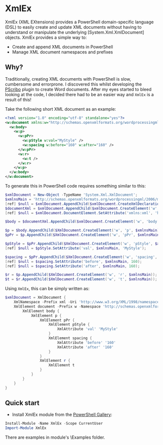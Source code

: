 # XmlEx

XmlEx (XML EXtensions) provides a PowerShell domain-specific language (DSL) to easily create and update XML documents without having to understand or manipulate the underlying [System.Xml.XmlDocument] objects. XmlEx provides a simple way to:

* Create and append XML documents in PowerShell
* Manage XML document namespaces and prefixes

## Why?

Traditionally, creating XML documents with PowerShell is slow, cumbersome and errorprone. I discovered this whilst developing the [PScribo](http://github.com/iainbrighton/PScribo) plugin to create Word documents.
After my eyes started to bleed looking at the code, I decided there had to be an easier way and `XmlEx` is a result of this!

Take the following short XML document as an example:
```XML
<?xml version="1.0" encoding="utf-8" standalone="yes"?>
<w:document xmlns:w="http://schemas.openxmlformats.org/wordprocessingml/2006/main" xmlns:xml="http://www.w3.org/XML/1998/namespace">
  <w:body>
    <w:p>
      <w:pPr>
        <w:pStyle w:val="MyStyle" />
        <w:spacing w:before="160" w:after="160" />
      </w:pPr>
      <w:r>
        <w:t />
      </w:r>
    </w:p>
  </w:body>
</w:document>
```
To generate this in PowerShell code requires something similar to this:

```powershell
$xmlDocument = New-Object -TypeName 'System.Xml.XmlDocument';
$xmlnsMain = 'http://schemas.openxmlformats.org/wordprocessingml/2006/main';
[ref] $null = $xmlDocument.AppendChild($xmlDocument.CreateXmlDeclaration('1.0', 'utf-8', 'yes'));
$documentXml = $xmlDocument.AppendChild($xmlDocument.CreateElement('w', 'document', $xmlnsMain));
[ref] $null = $xmlDocument.DocumentElement.SetAttribute('xmlns:xml', 'http://www.w3.org/XML/1998/namespace');

$body = $documentXml.AppendChild($xmlDocument.CreateElement('w', 'body', $xmlnsMain));

$p = $body.AppendChild($XmlDocument.CreateElement('w', 'p', $xmlnsMain));
$pPr = $p.AppendChild($XmlDocument.CreateElement('w', 'pPr', $xmlnsMain));

$pStyle = $pPr.AppendChild($XmlDocument.CreateElement('w', 'pStyle', $xmlnsMain));
[ref] $null = $pStyle.SetAttribute('val', $xmlnsMain, 'MyStyle');

$spacing = $pPr.AppendChild($XmlDocument.CreateElement('w', 'spacing', $xmlnsMain));
[ref] $null = $spacing.SetAttribute('before', $xmlnsMain, 160);
[ref] $null = $spacing.SetAttribute('after', $xmlnsMain, 160);

$r = $p.AppendChild($XmlDocument.CreateElement('w', 'r', $xmlnsMain));
$t = $r.AppendChild($XmlDocument.CreateElement('w', 't', $xmlnsMain));
```
Using `XmlEx`, this can be simply written as:

```powershell
$xmlDocument = XmlDocument {
    XmlNamespace -Prefix xml -Uri 'http://www.w3.org/XML/1998/namespace'
    XmlElement document -Prefix w -Namespace 'http://schemas.openxmlformats.org/wordprocessingml/2006/main' {
        XmlElement body {
            XmlElement p {
                XmlElement pPr {
                    XmlElement pStyle {
                        XmlAttribute 'val' 'MyStyle'
                    }
                    XmlElement spacing {
                        XmlAttribute 'before' '160'
                        XmlAttribute 'after' '160'
                    }
                }
                XmlElement r {
                    XmlElement t
                }
            }
        }
    }
}
```

## Quick start

* Install XmlEx module from the [PowerShell Gallery](https://powershellgallery.com):

```powershell
Install-Module -Name XmlEx -Scope CurrentUser
Import-Module XmlEx
```

There are examples in module's \Examples folder.
